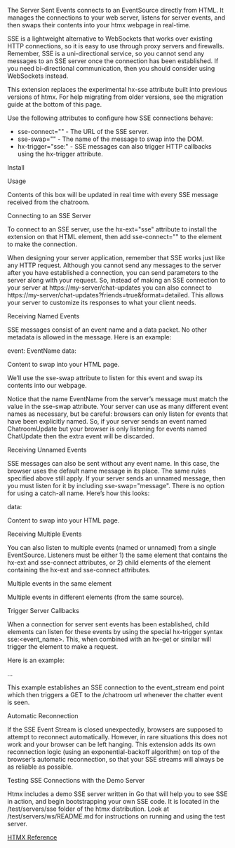 The Server Sent Events connects to an EventSource directly from HTML. It manages the connections to your web server, listens for server events, and then swaps their contents into your htmx webpage in real-time.

SSE is a lightweight alternative to WebSockets that works over existing HTTP connections, so it is easy to use through proxy servers and firewalls. Remember, SSE is a uni-directional service, so you cannot send any messages to an SSE server once the connection has been established. If you need bi-directional communication, then you should consider using WebSockets instead.

This extension replaces the experimental hx-sse attribute built into previous versions of htmx. For help migrating from older versions, see the migration guide at the bottom of this page.

Use the following attributes to configure how SSE connections behave:

* sse-connect="<url>" - The URL of the SSE server.
* sse-swap="<message-name>" - The name of the message to swap into the DOM.
* hx-trigger="sse:<message-name>" - SSE messages can also trigger HTTP callbacks using the hx-trigger attribute.

Install
<script src="https://unpkg.com/htmx.org/dist/ext/sse.js"></script>

Usage
<div hx-ext="sse" sse-connect="/chatroom" sse-swap="message">
  Contents of this box will be updated in real time
  with every SSE message received from the chatroom.
</div>

Connecting to an SSE Server

To connect to an SSE server, use the hx-ext="sse" attribute to install the extension on that HTML element, then add sse-connect="<url>" to the element to make the connection.

When designing your server application, remember that SSE works just like any HTTP request. Although you cannot send any messages to the server after you have established a connection, you can send parameters to the server along with your request. So, instead of making an SSE connection to your server at https://my-server/chat-updates you can also connect to https://my-server/chat-updates?friends=true&format=detailed. This allows your server to customize its responses to what your client needs.

Receiving Named Events

SSE messages consist of an event name and a data packet. No other metadata is allowed in the message. Here is an example:

event: EventName
data: <div>Content to swap into your HTML page.</div>

We’ll use the sse-swap attribute to listen for this event and swap its contents into our webpage.

<div hx-ext="sse" sse-connect="/event-source" sse-swap="EventName"></div>

Notice that the name EventName from the server’s message must match the value in the sse-swap attribute. Your server can use as many different event names as necessary, but be careful: browsers can only listen for events that have been explicitly named. So, if your server sends an event named ChatroomUpdate but your browser is only listening for events named ChatUpdate then the extra event will be discarded.

Receiving Unnamed Events

SSE messages can also be sent without any event name. In this case, the browser uses the default name message in its place. The same rules specified above still apply. If your server sends an unnamed message, then you must listen for it by including sse-swap="message". There is no option for using a catch-all name. Here’s how this looks:

data: <div>Content to swap into your HTML page.</div>

<div hx-ext="sse" sse-connect="/event-source" sse-swap="message"></div>

Receiving Multiple Events

You can also listen to multiple events (named or unnamed) from a single EventSource. Listeners must be either 1) the same element that contains the hx-ext and sse-connect attributes, or 2) child elements of the element containing the hx-ext and sse-connect attributes.


Multiple events in the same element
<div hx-ext="sse" sse-connect="/server-url" sse-swap="event1,event2"></div>

Multiple events in different elements (from the same source).
<div hx-ext="sse" sse-connect="/server-url">
    <div sse-swap="event1"></div>
    <div sse-swap="event2"></div>
</div>

Trigger Server Callbacks

When a connection for server sent events has been established, child elements can listen for these events by using the special hx-trigger syntax sse:<event_name>. This, when combined with an hx-get or similar will trigger the element to make a request.

Here is an example:

  <div hx-ext="sse" sse-connect="/event_stream">
    <div hx-get="/chatroom" hx-trigger="sse:chatter">
      ...
    </div>
  </div>

This example establishes an SSE connection to the event_stream end point which then triggers a GET to the /chatroom url whenever the chatter event is seen.

Automatic Reconnection

If the SSE Event Stream is closed unexpectedly, browsers are supposed to attempt to reconnect automatically. However, in rare situations this does not work and your browser can be left hanging. This extension adds its own reconnection logic (using an exponential-backoff algorithm) on top of the browser’s automatic reconnection, so that your SSE streams will always be as reliable as possible.

Testing SSE Connections with the Demo Server

Htmx includes a demo SSE server written in Go that will help you to see SSE in action, and begin bootstrapping your own SSE code. It is located in the /test/servers/sse folder of the htmx distribution. Look at /test/servers/ws/README.md for instructions on running and using the test server.

[HTMX Reference](https://htmx.org/extensions/server-sent-events/)
